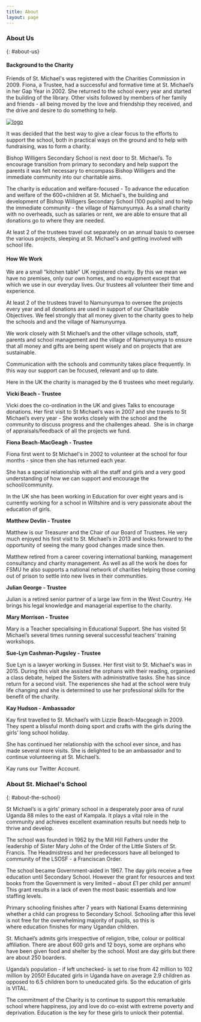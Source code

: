 ```yaml
---
title: About
layout: page
---
```

### About Us

{: #about-us}

#### Background to the Charity

Friends of St. Michael's was registered with the Charities Commission in 2009. Fiona, a Trustee, had a successful and formative time at St. Michael’s in her Gap Year in 2002. She returned to the school every year and started the building of the library. Other visits followed by members of her family and friends -  all being moved by the love and friendship they received, and the drive and desire to do something to help.

<div class="grid-x"> <div class="cell medium-4"> <a href="{{ site.url }}{{ site.baseurl }}/assets/images/logo.svg"><img src="{{ site.url }}{{ site.baseurl }}/assets/images/logo.svg" alt="logo" /></a> </div> <div class="cell medium-8"> <p>It was decided that the best way to give a clear focus to the efforts to support the school, both in practical ways on the ground and to help with fundraising, was to form a charity.

Bishop Willigers Secondary School is next door to St. Michael’s. To encourage transition from primary to secondary and help support the parents it was felt necessary to encompass Bishop Willigers and the immediate community into our charitable aims.</p>

<p>The charity is education and welfare-focused -  To advance the education and welfare of the 600+children at St. Michael's, the building and development of Bishop Willigers Secondary School (100 pupils)  and to help the immediate community - the village of Namunyumya. As a small charity with no overheads, such as salaries or rent, we are able to ensure that all donations go to where they are needed.</p>

<p>At least 2 of the trustees travel out separately on an annual basis to oversee the various projects, sleeping at St. Michael's  and getting involved with school life. </p> </div> </div>

#### How We Work

We are a small “kitchen table” UK registered charity. By this we mean we have no premises, only our own homes, and no equipment except that which we use in our everyday lives. Our trustees all volunteer their time and experience.

At least 2 of the trustees travel to Namunyumya to oversee the projects every year and all donations are used in support of our Charitable Objectives. We feel strongly that all money given to the charity goes to help the schools and and the village of  Namunyumya.

We work closely with St Michael’s and the other village schools, staff, parents and school management and the village of Namunyumya to ensure that all money and gifts are being spent wisely and on projects that are sustainable.

Communication with the schools and community takes place frequently. In this way our support can be focused, relevant and up to date.

Here in the UK the charity is managed by the 6 trustees who meet regularly.

**Vicki Beach - Trustee**

Vicki does the co-ordination in the UK and gives Talks to encourage donations. Her first visit to St Michael’s was in 2007 and she travels to St Michael’s every year - She works closely with the school and the community to discuss progress and the challenges ahead.  She is in charge of appraisals/feedback of all the projects we fund.

**Fiona Beach-MacGeagh - Trustee**

Fiona first went to St Michael's in 2002 to volunteer at the school for four months - since then she has returned each year.

She has a special relationship with all the staff and girls and a very good understanding of how we can support and encourage the school/community.

In the UK she has been working in Education for over eight years and is currently working for a school in Wiltshire and is very passionate about the education of girls.

**Matthew Devlin - Trustee**

Matthew is our Treasurer and the Chair of our Board of Trustees. He very much enjoyed his first visit to St. Michael’s in 2013 and looks forward to the opportunity of seeing the many good changes made since then.

Matthew retired from a career covering international banking, management consultancy and charity management. As well as all the work he does for FSMU he also supports a national network of charities helping those coming out of prison to settle into new lives in their communities.

**Julian George - Trustee**

Julian is a retired senior partner of a large law firm in the West Country. He brings his legal knowledge and managerial expertise to the charity.

**Mary Morrison - Trustee**

Mary is a Teacher specialising in Educational Support. She has visited St Michael’s several times running several successful teachers’ training workshops.

**Sue-Lyn Cashman-Pugsley - Trustee**

Sue Lyn is a lawyer working in Sussex. Her first visit to St. Michael's was in 2015. During this visit she assisted the orphans with their reading, organised a class debate, helped the Sisters with administrative tasks. She has since return for a second visit. The experiences she had at the school were truly life changing and she is determined to use her professional skills for the benefit of the charity.

**Kay Hudson - Ambassador**

Kay first travelled to St. Michael’s with Lizzie Beach-Macgeagh in 2009. They spent a blissful month doing sport and crafts with the girls during the girls’ long school holiday.

She has continued her relationship with the school ever since, and has made several more visits. She is delighted to be an ambassador and to continue volunteering at St. Michael’s.

Kay runs our Twitter Account.

### About St. Michael's School

{: #about-the-school}

St Michael’s is a girls’ primary school in a desperately poor area of rural Uganda 88 miles to the east of Kampala. It plays a vital role in the community and achieves excellent examination results but needs help to thrive and develop.

The school was founded in 1962 by the Mill Hill Fathers under the leadership of Sister Mary John of the Order of the Little Sisters of St. Francis. The Headmistress and her predecessors have all belonged to community of the LSOSF - a Franciscan Order.

The school became Government-aided in 1967. The day girls receive a free education until Secondary School. However the grant for resources and text books from the Government is very limited  – about £1 per child per annum! This grant results in a lack of even the most basic essentials and low staffing levels.

Primary schooling finishes after 7 years with National Exams determining whether a child can progress to Secondary School.  Schooling after this level is not free for the overwhelming majority of pupils, so this is where education finishes for many Ugandan children.

St. Michael’s admits girls irrespective of religion, tribe, colour or political affiliation. There are about 600 girls and 12 boys, some are orphans who have been given food and shelter by the school. Most are day girls but there are about 250 boarders.

Uganda’s population - if left unchecked- is set to rise from 42 million to 102 million by 2050! Educated girls in Uganda have on average 2.9 children as opposed to 6.5 children born to uneducated girls. So the education of girls is VITAL.

The commitment of the Charity is to continue to support this remarkable school where happiness, joy and love do co-exist with extreme poverty and deprivation. Education is the key for these girls to unlock their potential.